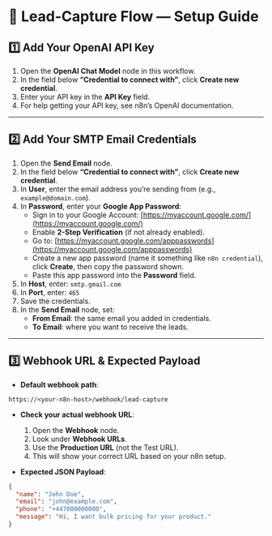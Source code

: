 # 📩 Lead-Capture Flow — Setup Guide

## 1️⃣ Add Your OpenAI API Key
1. Open the **OpenAI Chat Model** node in this workflow.  
2. In the field below **“Credential to connect with”**, click **Create new credential**.  
3. Enter your API key in the **API Key** field.  
4. For help getting your API key, see n8n’s OpenAI documentation.

---

## 2️⃣ Add Your SMTP Email Credentials
1. Open the **Send Email** node.  
2. In the field below **“Credential to connect with”**, click **Create new credential**.  
3. In **User**, enter the email address you’re sending from (e.g., `example@domain.com`).  
4. In **Password**, enter your **Google App Password**:
   - Sign in to your Google Account: [https://myaccount.google.com/](https://myaccount.google.com/)  
   - Enable **2-Step Verification** (if not already enabled).  
   - Go to: [https://myaccount.google.com/apppasswords](https://myaccount.google.com/apppasswords)  
   - Create a new app password (name it something like `n8n credential`), click **Create**, then copy the password shown.  
   - Paste this app password into the **Password** field.
5. In **Host**, enter: `smtp.gmail.com`  
6. In **Port**, enter: `465`  
7. Save the credentials.  
8. In the **Send Email** node, set:
   - **From Email**: the same email you added in credentials.  
   - **To Email**: where you want to receive the leads.

---

## 3️⃣ Webhook URL & Expected Payload
- **Default webhook path**:  
```
https://<your-n8n-host>/webhook/lead-capture
```
- **Check your actual webhook URL**:
  1. Open the **Webhook** node.  
  2. Look under **Webhook URLs**.  
  3. Use the **Production URL** (not the Test URL).  
  4. This will show your correct URL based on your n8n setup.

- **Expected JSON Payload**:
```json
{
  "name": "John Doe",
  "email": "john@example.com",
  "phone": "+447000000000",
  "message": "Hi, I want bulk pricing for your product."
}
```
